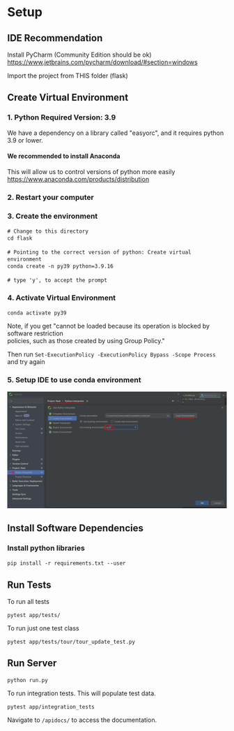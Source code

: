 # Setup

## IDE Recommendation

Install PyCharm (Community Edition should be ok)
https://www.jetbrains.com/pycharm/download/#section=windows

Import the project from THIS folder (flask)

## Create Virtual Environment

### 1. Python Required Version: 3.9

We have a dependency on a library called "easyorc", and it requires python 3.9 or lower.

#### We recommended to install Anaconda

This will allow us to control versions of python more easily
https://www.anaconda.com/products/distribution

### 2. Restart your computer

### 3. Create the environment

```
# Change to this directory
cd flask

# Pointing to the correct version of python: Create virtual environment
conda create -n py39 python=3.9.16

# type 'y', to accept the prompt
```

### 4. Activate Virtual Environment

```
conda activate py39
```

Note, if you get "cannot be loaded because its operation is blocked by software restriction       
policies, such as those created by using Group Policy."

Then run ```Set-ExecutionPolicy -ExecutionPolicy Bypass -Scope Process``` and try again

### 5. Setup IDE to use conda environment

![img.png](img.png)

## Install Software Dependencies 

### Install python libraries
```
pip install -r requirements.txt --user
```

## Run Tests

To run all tests
```
pytest app/tests/
```

To run just one test class
```
pytest app/tests/tour/tour_update_test.py
```

## Run Server

```
python run.py
```

To run integration tests. This will populate test data.
```
pytest app/integration_tests
```

Navigate to `/apidocs/` to access the documentation.
